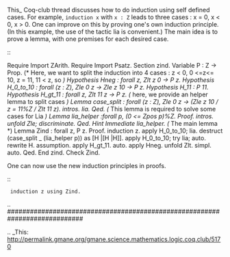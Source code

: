 This_ Coq-club thread discusses how to do induction using self defined cases. For example, ``induction x`` with  ``x : Z`` leads to three cases : x = 0, x < 0, x > 0. One can improve on this by proving one's own induction principle. (In this example, the use of the tactic lia is convenient.) The main idea is to prove a lemma, with one premises for each desired case.

::

   Require Import ZArith.
   Require Import Psatz.
   Section zind.
     Variable P : Z -> Prop.
     (* Here, we want to split the induction into 4 cases : z < 0, 0 <=z<= 10, z = 11, 11 < z, so  *)
     Hypothesis Hneg : forall z, Zlt z 0 -> P z.
     Hypothesis H_0_to_10 : forall (z : Z), Zle 0 z -> Zle z 10 -> P z.
     Hypothesis H_11 : P 11.
     Hypothesis H_gt_11 : forall z, Zlt 11 z -> P z.
     (* here, we provide an helper lemma to split cases *)
     Lemma case_split : forall (z : Z), Zle 0 z -> (Zle z 10 \/ z = 11%Z \/ Zlt 11 z).
       intros. lia.
     Qed.
     (* This lemma is required to solve some cases for Lia *)
     Lemma lia_helper :forall p,  (0 <= Zpos p)%Z.
     Proof.
       intros. unfold Zle; discriminate.
     Qed.
     Hint Immediate lia_helper.
     (* The main lemma *)
     Lemma Zind : forall z, P z.
     Proof.
       induction z. apply H_0_to_10; lia.
       destruct (case_split _ (lia_helper p)) as [H |[H |H]].
       apply H_0_to_10; try lia; auto.
       rewrite H. assumption.
       apply H_gt_11. auto.
       apply Hneg. unfold Zlt. simpl. auto.
     Qed.
   End zind.
   Check Zind.

One can now use the new induction principles in proofs.

::

     induction z using Zind.

.. ############################################################################

.. _This: http://permalink.gmane.org/gmane.science.mathematics.logic.coq.club/5170


